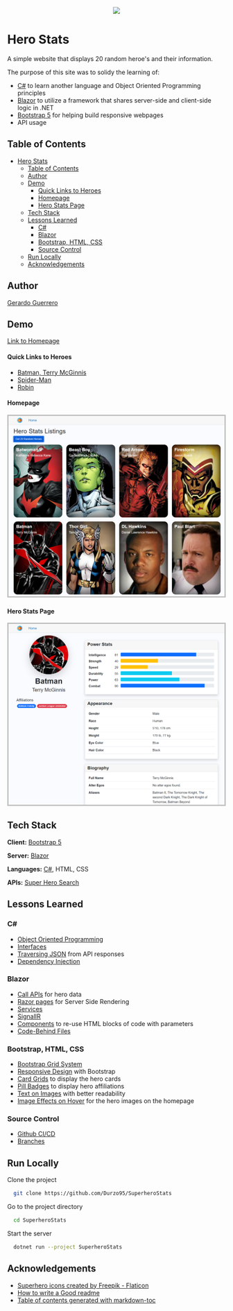 <p align="center">
  <img src="https://i.imgur.com/iKoCsVH.png">
</p>


# Hero Stats

A simple website that displays 20 random heroe's and their information. 

The purpose of this site was to solidy the learning of:

- [C#](https://docs.microsoft.com/en-us/dotnet/csharp/) to learn another language and Object Oriented Programming principles
- [Blazor](https://dotnet.microsoft.com/en-us/apps/aspnet/web-apps/blazor) to utilize a framework that shares server-side and client-side logic in .NET
- [Bootstrap 5](https://getbootstrap.com/) for helping build responsive webpages
- API usage 

## Table of Contents
- [Hero Stats](#hero-stats)
  * [Table of Contents](#table-of-contents)
  * [Author](#author)
  * [Demo](#demo)
    + [Quick Links to Heroes](#quick-links-to-heroes)
    + [Homepage](#homepage)
    + [Hero Stats Page](#hero-stats-page)
  * [Tech Stack](#tech-stack)
  * [Lessons Learned](#lessons-learned)
    + [C\#](#c--)
    + [Blazor](#blazor)
    + [Bootstrap, HTML, CSS](#bootstrap--html--css)
    + [Source Control](#source-control)
  * [Run Locally](#run-locally)
  * [Acknowledgements](#acknowledgements)
## Author

[Gerardo Guerrero](https://www.linkedin.com/in/gerardo-guerrero2/)


## Demo

[Link to Homepage](https://superherostats20220429010340.azurewebsites.net/)

#### Quick Links to Heroes
- [Batman, Terry McGinnis](https://superherostats20220429010340.azurewebsites.net/hero/Batman)
- [Spider-Man](https://superherostats20220429010340.azurewebsites.net/hero/Spider%20Man)
- [Robin](https://superherostats20220429010340.azurewebsites.net/hero/Robin)

#### Homepage
![Homepage](https://github.com/Durzo95/SuperheroStats/blob/master/SuperheroStats/wwwroot/images/Homepage.png?raw=true)

#### Hero Stats Page
![Hero Page](https://github.com/Durzo95/SuperheroStats/blob/master/SuperheroStats/wwwroot/images/HeroPage.png?raw=true)
## Tech Stack

**Client:** [Bootstrap 5](https://getbootstrap.com/)

**Server:** [Blazor](https://dotnet.microsoft.com/en-us/apps/aspnet/web-apps/blazor)

**Languages:** [C#](https://getbootstrap.com/), HTML, CSS

**APIs:** [Super Hero Search](https://rapidapi.com/jakash1997/api/superhero-search/)


## Lessons Learned

### C\#
- [Object Oriented Programming](https://docs.microsoft.com/en-us/dotnet/csharp/fundamentals/tutorials/oop)
- [Interfaces](https://docs.microsoft.com/en-us/dotnet/csharp/fundamentals/types/interfaces)
- [Traversing JSON](https://stackoverflow.com/questions/22191167/convert-json-string-to-c-sharp-object-list) from API responses
- [Dependency Injection](https://docs.microsoft.com/en-us/aspnet/core/blazor/fundamentals/dependency-injection?view=aspnetcore-6.0)

### Blazor
- [Call APIs](https://docs.microsoft.com/en-us/aspnet/core/blazor/call-web-api?view=aspnetcore-6.0&pivots=server) for hero data
- [Razor pages](https://docs.microsoft.com/en-us/aspnet/core/razor-pages/ui-class?view=aspnetcore-6.0&tabs=visual-studio) for Server Side Rendering
- [Services](https://docs.microsoft.com/en-us/aspnet/core/blazor/fundamentals/dependency-injection?view=aspnetcore-6.0)
- [SignalIR](https://dotnet.microsoft.com/en-us/apps/aspnet/signalr)
- [Components](https://docs.microsoft.com/en-us/dotnet/architecture/blazor-for-web-forms-developers/components) to re-use HTML blocks of code with parameters
- [Code-Behind Files](https://darthpedro.net/2021/04/26/how-to-use-blazor-code-behind-file/)

### Bootstrap, HTML, CSS
- [Bootstrap Grid System](https://getbootstrap.com/docs/5.2/layout/grid/)
- [Responsive Design](https://getbootstrap.com/docs/5.2/extend/approach/) with Bootstrap
- [Card Grids](https://getbootstrap.com/docs/5.0/components/card/#grid-cards) to display the hero cards
- [Pill Badges](https://getbootstrap.com/docs/5.2/components/badge/#pill-badges) to display hero affiliations
- [Text on Images](https://css-tricks.com/design-considerations-text-images/) with better readability
- [Image Effects on Hover](https://w3bits.com/css-image-hover-zoom/) for the hero images on the homepage

### Source Control
- [Github CI/CD](https://resources.github.com/ci-cd/)
- [Branches](https://docs.github.com/en/pull-requests/collaborating-with-pull-requests/proposing-changes-to-your-work-with-pull-requests/about-branches)
## Run Locally

Clone the project

```bash
  git clone https://github.com/Durzo95/SuperheroStats
```

Go to the project directory

```bash
  cd SuperheroStats
```

Start the server

```bash
  dotnet run --project SuperheroStats
```


## Acknowledgements
 - [Superhero icons created by Freepik - Flaticon](https://www.flaticon.com/free-icons/superhero)
 - [How to write a Good readme](https://bulldogjob.com/news/449-how-to-write-a-good-readme-for-your-github-project)
 - [Table of contents generated with markdown-toc](https://ecotrust-canada.github.io/markdown-toc/)
